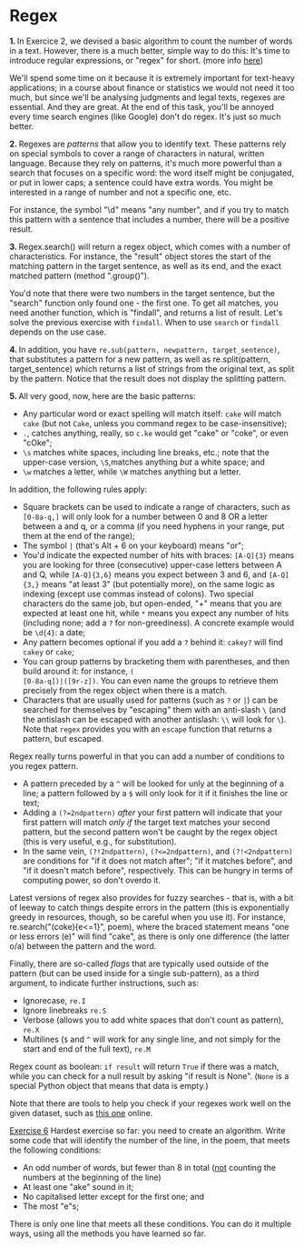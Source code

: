 # Regex

<b>1. </b>In Exercice 2, we devised a basic algorithm to count the number of words in a text. However, there is a 
much better, simple way to do this: It's time to introduce regular expressions,  or "regex" for short. (more info <a href='https://docs.python.org/3/library/re.html'>here</a>)

We'll spend some time on it because it is extremely important for text-heavy applications; in a course about
finance  or statistics we would not need it too much, but since we'll be analysing judgments and legal texts, regexes
    are essential. And they are great. At the end of this task, you'll be annoyed every time search engines (like 
Google) don't do regex. It's just so much better.

<b>2. </b>Regexes are <i>patterns</i> that allow you to identify text. These patterns rely on special symbols to 
cover a range of characters in natural, written language. Because they rely on patterns, it's much more powerful 
than a search that focuses on a specific word: the word itself might be conjugated, or put in lower caps; a sentence 
could have extra words. You might be interested in a range of number and not a specific one, etc.
    
For instance, the symbol "\d" means "any number", and if you try to match this pattern with a sentence that includes a number, there will be a positive result.

<b>3. </b>Regex.search() will return a regex object, which comes with a number of characteristics. For instance, the 
"result" object stores the start of the matching pattern in the target sentence, as well as its end, and the exact 
matched 
pattern (method ".group()").

You'd note that there were two numbers in the target sentence, but the "search" function only found one - the first 
one. To get all matches, you need another function, which is "findall", and returns a list of result. Let's solve the 
previous exercise with `findall`. When to use `search` or `findall` depends on the use case.

<b>4. </b>In addition, you have `re.sub(pattern, newpattern, target_sentence)`, that substitutes a pattern for a new 
pattern, as well as re.split(pattern, target_sentence) which returns a list of strings from the original text, as 
split by the pattern. Notice that the result does not display the splitting pattern.

<b>5. </b>All very good, now, here are the basic patterns:
<ul><li>Any particular word or exact spelling will match itself: <code>cake</code> will match <code>cake</code> (but not 
<code>Cake</code>, unless you command regex to be case-insensitive);</li>
    <li><code>.</code>, catches anything, really, so <code>c.ke</code> would get "cake" or "coke", or even "cOke";</li>
    <li><code>\s</code> matches white spaces, including line breaks, etc.; note that the upper-case version, 
<code>\S</code>,matches anything <i>but</i> a white space; and</li>
    <li><code>\w</code> matches a letter, while <code>\W</code> matches anything but a letter.</li>
    </ul>
In addition, the following rules apply:
<ul><li>Square brackets can be used to indicate a range of characters, such as <code>[0-8a-q,]</code> will only look 
for a number between 0 and 8 OR a letter between a and q, or a comma (if you need hyphens in your range, put them at 
the end of the range);
</li>
    <li>The symbol <code>|</code> (that's Alt + 6 on your keyboard) means "or";</li>
    <li>You'd indicate the expected number of hits with braces: <code>[A-Q]{3}</code> means you are looking for three 
(consecutive) upper-case letters between A and Q, while <code>[A-Q]{3,6}</code> means you expect between 3 and 6, 
and <code>[A-Q]{3,}</code> means "at least 3" (but potentially more), on the same logic as indexing (except use 
commas instead of colons). Two special characters do the same job, but open-ended, "+" means that you are expected 
at least one hit, while <code>*</code> means you expect any number of hits (including none; add a <code>?</code> for 
non-greediness). A concrete example would be <code>\d{4}</code>: a date;</li>
    <li>Any pattern becomes optional if you add a <code>?</code> behind it: <code>cakey?</code> will find <code>cakey</code> or 
<code>cake</code>;</li>
    <li>You can group patterns by bracketing them with parentheses, and then build around it: for instance, <code>(
[0-8a-q])|([9r-z])</code>. You can even name the groups to retrieve them precisely from the regex object when there is a match.</li>
    <li>Characters that are usually used for patterns (such as  <code>?</code> or  <code>|</code>) can be searched for 
themselves by "escaping" them with an anti-slash  <code>\</code> (and the antislash can be escaped with another 
antislash:  <code>\\</code> will look for  <code>\</code>). Note that <code>regex</code> provides you with an 
<code>escape</code> function that returns a pattern, but escaped.</li>
    </ul>

Regex really turns powerful in that you can add a number of conditions to you regex pattern.

<ul><li>A pattern preceded by a  <code>^</code> will be looked for unly at the beginning of a line; a pattern 
followed by a <code>$</code> will only look for it if it finishes the line or text;</li>
    <li>Adding a <code>(?=2ndpattern)</code> <i>after</i> your first pattern will indicate that your first pattern 
will match <i>only if</i> the target text matches your second pattern, but the second pattern won't be caught by the regex object (this is very useful, e.g., for substitution).</li>
    <li>In the same vein, <code>(?!2ndpattern)</code>, <code>(?&lt;=2ndpattern)</code>, and <code>(?!&lt;2ndpattern)
</code> are conditions for "if it does not match after"; "if it matches before", and "if it doesn't match before", 
respectively. This can be hungry in terms of computing power, so don't overdo it.</li>    
    </ul>

Latest versions of regex also provides for fuzzy searches - that is, with a bit of leeway to catch things despite errors in the pattern (this is exponentially greedy in resources, though, so be careful when you use it). For instance, re.search("(coke){e<=1}", poem), where the braced statement means "one or less errors (e)" will find "cake", as there is only one difference (the latter o/a) between the pattern and the word. 

Finally, there are so-called <i>flags</i> that are typically used outside of the pattern (but can be used inside for a single sub-pattern), as a third argument, to indicate further instructions, such as:
<ul><li>Ignorecase, <code>re.I</code></li>
    <li>Ignore linebreaks <code>re.S</code></li>
    <li>Verbose (allows you to add white spaces that don't count as pattern), <code>re.X</code></li>
    <li>Multilines (<code>$</code> and <code>^</code> will work for any single line, and not simply for the start 
and end of the full text), <code>re.M</code></li>
    </ul>

Regex count as boolean: <code>if result</code> will return <code>True</code> if there was a match, while you can check 
for a null result by asking "if result is None". (`None` is a special Python object that means that data is empty.)

Note that there are tools to help you check if your regexes work well on the given dataset, such as <a 
href="https://www.debuggex.com/">this one</a> online.

<u>Exercise 6</u> Hardest exercise so far: you need to create an algorithm. Write some code that will identify the 
number of the line, in the poem, that meets the following conditions: 
<ul><li>An odd number of words, but fewer than 8 in total (<u>not</u> counting the numbers at the beginning of the line)</li>
    <li>At least one "ake" sound in it;</li>
    <li>No capitalised letter except for the first one; and</li>
    <li>The most "e"s;</li>
    </ul>

There is only one line that meets all these conditions. You can do it multiple ways, using all the methods you have learned so far.
